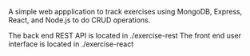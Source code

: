 A simple web appplication to track exercises using MongoDB, Express, React, and Node.js to do CRUD operations.

The back end REST API is located in ./exercise-rest
The front end user interface is located in ./exercise-react
